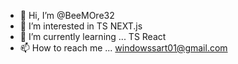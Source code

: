- 👋 Hi, I’m @BeeMOre32
- 👀 I’m interested in TS NEXT.js
- 🌱 I’m currently learning ... TS React
- 📫 How to reach me ... windowssart01@gmail.com

